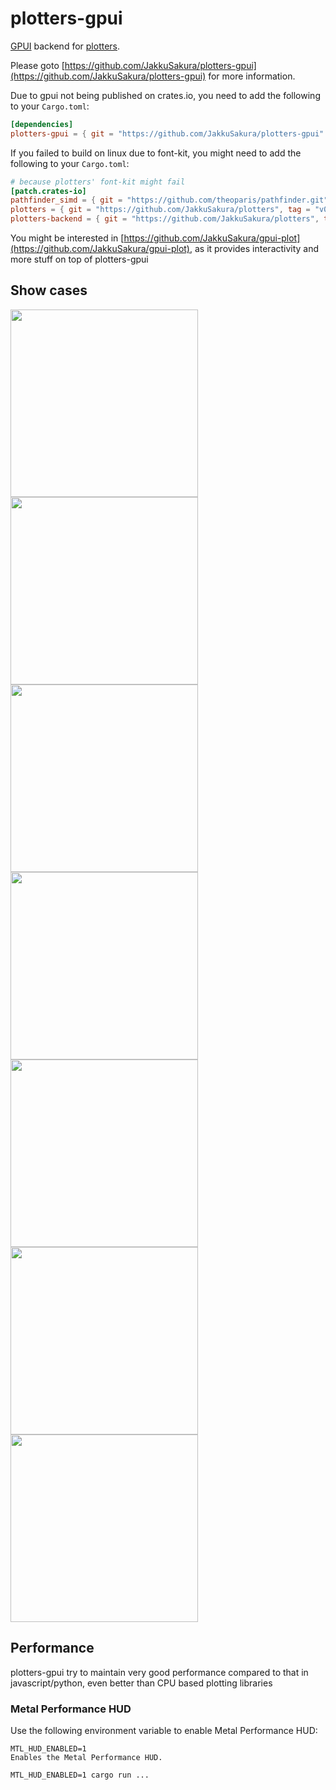 # plotters-gpui

[GPUI](https://gpui.rs) backend for [plotters](https://github.com/plotters-rs/plotters).

Please goto [https://github.com/JakkuSakura/plotters-gpui](https://github.com/JakkuSakura/plotters-gpui)
for more information.

Due to gpui not being published on crates.io, you need to add the following to your `Cargo.toml`:

```toml
[dependencies]
plotters-gpui = { git = "https://github.com/JakkuSakura/plotters-gpui" }
```

If you failed to build on linux due to font-kit, you might need to add the following to your `Cargo.toml`:

```toml
# because plotters' font-kit might fail
[patch.crates-io]
pathfinder_simd = { git = "https://github.com/theoparis/pathfinder.git" }
plotters = { git = "https://github.com/JakkuSakura/plotters", tag = "v0.3.7-gpui" }
plotters-backend = { git = "https://github.com/JakkuSakura/plotters", tag = "v0.3.7-gpui" }

```

You might be interested in [https://github.com/JakkuSakura/gpui-plot](https://github.com/JakkuSakura/gpui-plot), as it
provides interactivity and more stuff on top of plotters-gpui

## Show cases

<img width="300" src="https://github.com/user-attachments/assets/58104fbd-35e7-40a1-be8d-ad18945acacb" />
<img width="300" src="https://github.com/user-attachments/assets/86c95b28-74db-44d3-8599-910d24adee55" />
<img width="300" src="https://github.com/user-attachments/assets/f599b6a8-946d-492a-a423-c2805fb22c4c" />
<img width="300" src="https://github.com/user-attachments/assets/066f3f92-9671-48cf-8383-9a55d1bf0ef7" />
<img width="300" src="https://github.com/user-attachments/assets/e837b24e-50c6-4ddb-ad06-d5084920b424" />
<img width="300" src="https://github.com/user-attachments/assets/fd61a1cb-ef51-4654-9a50-4154694de57e" />
<img width="300" src="https://github.com/user-attachments/assets/4cd02da9-bf8f-4e5e-9b4b-2423787ded0d" />

## Performance

plotters-gpui try to maintain very good performance compared to that in javascript/python, even better than CPU based
plotting libraries

### Metal Performance HUD

Use the following environment variable to enable Metal Performance HUD:

```text
MTL_HUD_ENABLED=1
Enables the Metal Performance HUD.
```

```shell
MTL_HUD_ENABLED=1 cargo run ...
```
